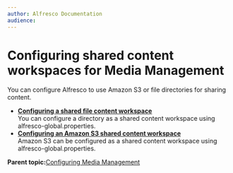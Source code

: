 ```yaml
---
author: Alfresco Documentation
audience: 
---
```


# Configuring shared content workspaces for Media Management

You can configure Alfresco to use Amazon S3 or file directories for sharing content.

-   **[Configuring a shared file content workspace](../tasks/mm-config-shared-file.md)**  
You can configure a directory as a shared content workspace using alfresco-global.properties.
-   **[Configuring an Amazon S3 shared content workspace](../tasks/mm-config-shared-s3.md)**  
Amazon S3 can be configured as a shared content workspace using alfresco-global.properties.

**Parent topic:**[Configuring Media Management](../tasks/mm-props-config.md)

